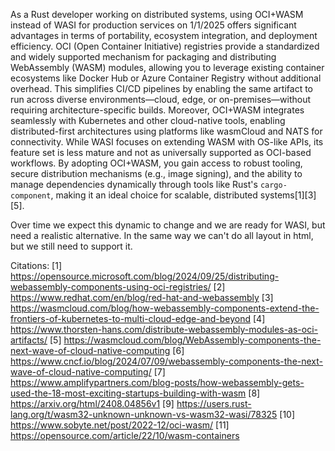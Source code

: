 As a Rust developer working on distributed systems, using OCI+WASM instead of WASI for production services on 1/1/2025 offers significant advantages in terms of portability, ecosystem integration, and deployment efficiency. OCI (Open Container Initiative) registries provide a standardized and widely supported mechanism for packaging and distributing WebAssembly (WASM) modules, allowing you to leverage existing container ecosystems like Docker Hub or Azure Container Registry without additional overhead. This simplifies CI/CD pipelines by enabling the same artifact to run across diverse environments—cloud, edge, or on-premises—without requiring architecture-specific builds. Moreover, OCI+WASM integrates seamlessly with Kubernetes and other cloud-native tools, enabling distributed-first architectures using platforms like wasmCloud and NATS for connectivity. While WASI focuses on extending WASM with OS-like APIs, its feature set is less mature and not as universally supported as OCI-based workflows. By adopting OCI+WASM, you gain access to robust tooling, secure distribution mechanisms (e.g., image signing), and the ability to manage dependencies dynamically through tools like Rust's `cargo-component`, making it an ideal choice for scalable, distributed systems[1][3][5].

Over time we expect this dynamic to change and we are ready for WASI, but need a realistic alternative.
In the same way we can't do all layout in html, but we still need to support it.

Citations:
[1] https://opensource.microsoft.com/blog/2024/09/25/distributing-webassembly-components-using-oci-registries/
[2] https://www.redhat.com/en/blog/red-hat-and-webassembly
[3] https://wasmcloud.com/blog/how-webassembly-components-extend-the-frontiers-of-kubernetes-to-multi-cloud-edge-and-beyond
[4] https://www.thorsten-hans.com/distribute-webassembly-modules-as-oci-artifacts/
[5] https://wasmcloud.com/blog/WebAssembly-components-the-next-wave-of-cloud-native-computing
[6] https://www.cncf.io/blog/2024/07/09/webassembly-components-the-next-wave-of-cloud-native-computing/
[7] https://www.amplifypartners.com/blog-posts/how-webassembly-gets-used-the-18-most-exciting-startups-building-with-wasm
[8] https://arxiv.org/html/2408.04856v1
[9] https://users.rust-lang.org/t/wasm32-unknown-unknown-vs-wasm32-wasi/78325
[10] https://www.sobyte.net/post/2022-12/oci-wasm/
[11] https://opensource.com/article/22/10/wasm-containers